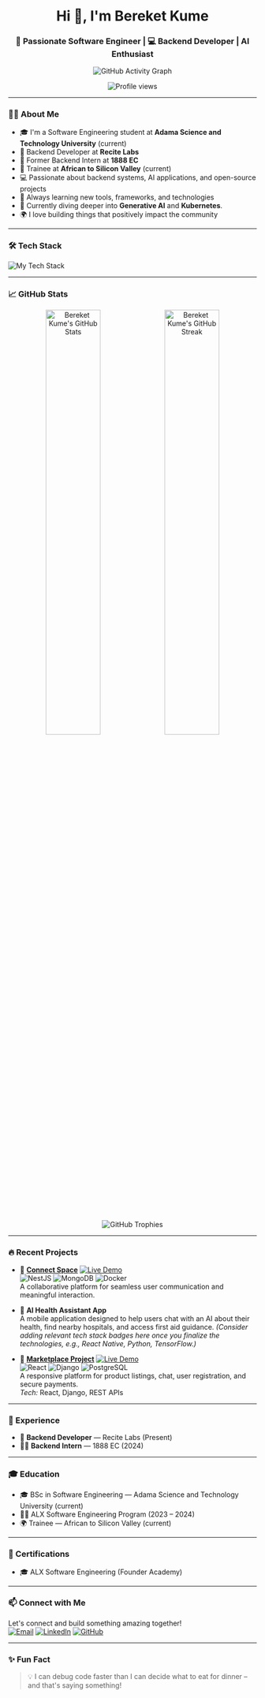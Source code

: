 <h1 align="center">Hi 👋, I'm Bereket Kume</h1>
<h3 align="center">🚀 Passionate Software Engineer | 💻 Backend Developer | AI Enthusiast</h3>

<p align="center">
  <img src="https://github-readme-activity-graph.vercel.app/graph?username=bereket-kume&theme=react&hide_border=true" alt="GitHub Activity Graph" />
</p>

<p align="center">
  <img src="https://profile-counter.glitch.me/bereket-kume/count.svg" alt="Profile views" />
</p>

---

### 🧑‍💻 About Me

- 🎓 I'm a Software Engineering student at **Adama Science and Technology University** (current)
- 🧠 Backend Developer at **Recite Labs**
- 💼 Former Backend Intern at **1888 EC**
- 🎯 Trainee at **African to Silicon Valley** (current)
- 💻 Passionate about backend systems, AI applications, and open-source projects
- 🌱 Always learning new tools, frameworks, and technologies
- 🚀 Currently diving deeper into **Generative AI** and **Kubernetes**.
- 🌍 I love building things that positively impact the community

---

### 🛠️ Tech Stack

<p align="left">
  <img src="https://skillicons.dev/icons?i=python,typescript,javascript,nestjs,flask,django,laravel,postgres,mysql,mongodb,docker,redis,linux,git,github,vscode" alt="My Tech Stack" />
</p>

---

### 📈 GitHub Stats

<p align="center">
  <img width="47%" src="https://github-readme-stats.vercel.app/api?username=bereket-kume&show_icons=true&theme=tokyonight" alt="Bereket Kume's GitHub Stats" />
  <img width="47%" src="https://github-readme-streak-stats.herokuapp.com/?user=bereket-kume&theme=tokyonight" alt="Bereket Kume's GitHub Streak" />
</p>

<p align="center">
  <img src="https://github-profile-trophy.vercel.app/?username=bereket-kume&theme=tokyonight" alt="GitHub Trophies" />
</p>

---

### 🔥 Recent Projects

- 💬 **[Connect Space](http://13.51.242.2:5173/)**
  [![Live Demo](https://img.shields.io/badge/Live%20Demo-blue?style=for-the-badge)](http://13.51.242.2:5173/)
  <br>
  <img src="https://img.shields.io/badge/NestJS-red?style=flat&logo=nestjs&logoColor=white" alt="NestJS" />
  <img src="https://img.shields.io/badge/MongoDB-4EA94B?style=flat&logo=mongodb&logoColor=white" alt="MongoDB" />
  <img src="https://img.shields.io/badge/Docker-2496ED?style=flat&logo=docker&logoColor=white" alt="Docker" />
  <br>
  A collaborative platform for seamless user communication and meaningful interaction.

- 🏥 **AI Health Assistant App**
  <br>
  A mobile application designed to help users chat with an AI about their health, find nearby hospitals, and access first aid guidance.
  *(Consider adding relevant tech stack badges here once you finalize the technologies, e.g., React Native, Python, TensorFlow.)*

- 🛒 **[Marketplace Project](http://13.60.105.59:5173/)**
  [![Live Demo](https://img.shields.io/badge/Live%20Demo-blue?style=for-the-badge)](http://13.60.105.59:5173/)
  <br>
  <img src="https://img.shields.io/badge/React-61DAFB?style=flat&logo=react&logoColor=black" alt="React" />
  <img src="https://img.shields.io/badge/Django-092E20?style=flat&logo=django&logoColor=white" alt="Django" />
  <img src="https://img.shields.io/badge/PostgreSQL-316192?style=flat&logo=postgresql&logoColor=white" alt="PostgreSQL" />
  <br>
  A responsive platform for product listings, chat, user registration, and secure payments.
  <br>
  *Tech:* React, Django, REST APIs

---

### 🧠 Experience

- 🏢 **Backend Developer** — Recite Labs (Present)
- 👨‍💻 **Backend Intern** — 1888 EC (2024)

---

### 🎓 Education

- 🎓 BSc in Software Engineering — Adama Science and Technology University (current)
- 🧑‍💻 ALX Software Engineering Program (2023 – 2024)
- 🌍 Trainee — African to Silicon Valley (current)

---

### 📜 Certifications

- 🎓 ALX Software Engineering (Founder Academy)

---

### 📫 Connect with Me

<p align="left">
  Let's connect and build something amazing together!
  <br>
  <a href="mailto:bereketkume@gmail.com"><img src="https://img.shields.io/badge/Email-D14836?style=flat&logo=gmail&logoColor=white" alt="Email" /></a>
  <a href="https://linkedin.com/in/bereket-kume-133a0a285"><img src="https://img.shields.io/badge/LinkedIn-blue?style=flat&logo=linkedin&logoColor=white" alt="LinkedIn" /></a>
  <a href="https://github.com/bereket-kume"><img src="https://img.shields.io/badge/GitHub-100000?style=flat&logo=github&logoColor=white" alt="GitHub" /></a>
</p>

---

### ✨ Fun Fact

> 💡 I can debug code faster than I can decide what to eat for dinner – and that's saying something!
